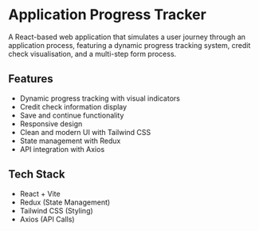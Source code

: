 # Application Progress Tracker

A React-based web application that simulates a user journey through an application process, featuring a dynamic progress tracking system, credit check visualisation, and a multi-step form process.

## Features

- Dynamic progress tracking with visual indicators
- Credit check information display
- Save and continue functionality
- Responsive design
- Clean and modern UI with Tailwind CSS
- State management with Redux
- API integration with Axios

## Tech Stack

- React + Vite
- Redux (State Management)
- Tailwind CSS (Styling)
- Axios (API Calls)